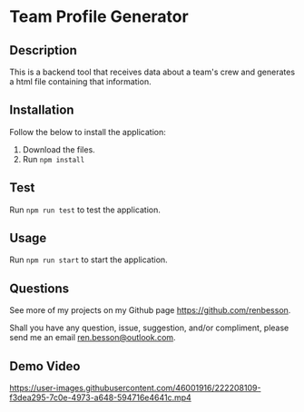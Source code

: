 # Team Profile Generator

## Description

This is a backend tool that receives data about a team's crew and generates a html file containing that information.

## Installation

Follow the below to install the application:

1. Download the files.
2. Run ```npm install```


## Test

Run ```npm run test``` to test the application.

## Usage

Run ```npm run start``` to start the application.
    
    
## Questions
    
See more of my projects on my Github page https://github.com/renbesson.

Shall you have any question, issue, suggestion, and/or compliment, please send me an email ren.besson@outlook.com.

## Demo Video

https://user-images.githubusercontent.com/46001916/222208109-f3dea295-7c0e-4973-a648-594716e4641c.mp4
